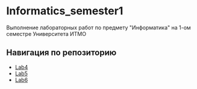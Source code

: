# Informatics_semester1
Выполнение лабораторных работ по предмету "Информатика" на 1-ом семестре Университета ИТМО

## Навигация по репозиторию
- [Lab4](Lab4)
- [Lab5](Lab5)
- [Lab6](Lab6)
